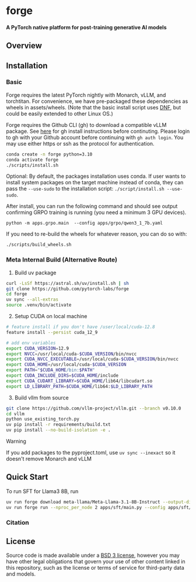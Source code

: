 # forge

#### A PyTorch native platform for post-training generative AI models

## Overview

## Installation

### Basic

Forge requires the latest PyTorch nightly with Monarch, vLLM, and torchtitan. For convenience,
we have pre-packaged these dependencies as wheels in assets/wheels. (Note that the basic install script
uses [DNF](https://docs.fedoraproject.org/en-US/quick-docs/dnf/), but could be easily extended to other Linux OS.)

Forge requires the Github CLI (gh) to download a compatible vLLM package. See [here](https://github.com/cli/cli#installation) for gh install instructions before continuting. Please login to gh with your Github account before continuing with `gh auth login`. You may use either https or ssh as the protocol for authentication.

```bash
conda create -n forge python=3.10
conda activate forge
./scripts/install.sh
```

Optional: By default, the packages installation uses conda. If user wants to install system packages on the target machine instead of conda, they can pass the `--use-sudo` to the installation script: `./script/install.sh --use-sudo`.

After install, you can run the following command and should see output confirming GRPO training is running (you need a minimum 3 GPU devices).
```
python -m apps.grpo.main  --config apps/grpo/qwen3_1_7b.yaml
```

If you need to re-build the wheels for whatever reason, you can do so with:
```bash
./scripts/build_wheels.sh
```

### Meta Internal Build (Alternative Route)


1. Build uv package

```bash
curl -LsSf https://astral.sh/uv/install.sh | sh
git clone https://github.com/pytorch-labs/forge
cd forge
uv sync --all-extras
source .venv/bin/activate
```

2. Setup CUDA on local machine

```bash
# feature install if you don't have /user/local/cuda-12.8
feature install --persist cuda_12_9

# add env variables
export CUDA_VERSION=12.9
export NVCC=/usr/local/cuda-$CUDA_VERSION/bin/nvcc
export CUDA_NVCC_EXECUTABLE=/usr/local/cuda-$CUDA_VERSION/bin/nvcc
export CUDA_HOME=/usr/local/cuda-$CUDA_VERSION
export PATH="$CUDA_HOME/bin:$PATH"
export CUDA_INCLUDE_DIRS=$CUDA_HOME/include
export CUDA_CUDART_LIBRARY=$CUDA_HOME/lib64/libcudart.so
export LD_LIBRARY_PATH=$CUDA_HOME/lib64:$LD_LIBRARY_PATH
```

3. Build vllm from source

```bash
git clone https://github.com/vllm-project/vllm.git --branch v0.10.0
cd vllm
python use_existing_torch.py
uv pip install -r requirements/build.txt
uv pip install --no-build-isolation -e .
```

> [!WARNING]
> If you add packages to the pyproject.toml, use `uv sync --inexact` so it doesn't remove Monarch and vLLM

## Quick Start

To run SFT for Llama3 8B, run

```bash
uv run forge download meta-llama/Meta-Llama-3.1-8B-Instruct --output-dir /tmp/Meta-Llama-3.1-8B-Instruct --ignore-patterns "original/consolidated.00.pth"
uv run forge run --nproc_per_node 2 apps/sft/main.py --config apps/sft/llama3_8b.yaml
```

### Citation

## License

Source code is made available under a [BSD 3 license](./LICENSE), however you may have other legal obligations that govern your use of other content linked in this repository, such as the license or terms of service for third-party data and models.
